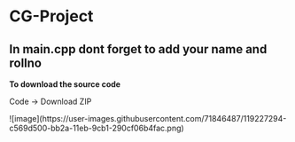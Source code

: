 # CG-Project
<h2>In main.cpp dont forget to add your name and rollno</h2>
<strong><p>To download the source code</p></strong>
<p>Code &rarr; Download ZIP</p>
![image](https://user-images.githubusercontent.com/71846487/119227294-c569d500-bb2a-11eb-9cb1-290cf06b4fac.png)

